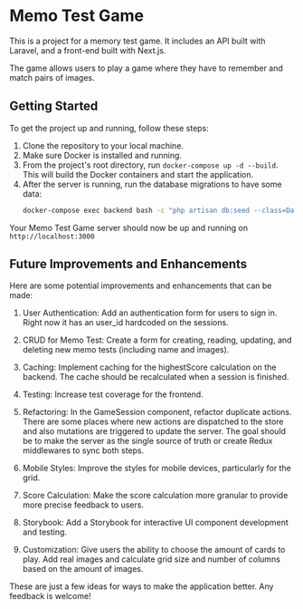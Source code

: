 # Memo Test Game

This is a project for a memory test game. It includes an API built with Laravel, and a front-end built with Next.js.

The game allows users to play a game where they have to remember and match pairs of images.

## Getting Started

To get the project up and running, follow these steps:

1. Clone the repository to your local machine.
2. Make sure Docker is installed and running.
3. From the project's root directory, run `docker-compose up -d --build`. This will build the Docker containers and start the application.
4. After the server is running, run the database migrations to have some data: 
    ```sh
    docker-compose exec backend bash -c "php artisan db:seed --class=DatabaseSeeder --force"
    ```

Your Memo Test Game server should now be up and running on `http://localhost:3000`

## Future Improvements and Enhancements

Here are some potential improvements and enhancements that can be made:

1. User Authentication: Add an authentication form for users to sign in. Right now it has an user_id hardcoded on the sessions.

2. CRUD for Memo Test: Create a form for creating, reading, updating, and deleting new memo tests (including name and images).

3. Caching: Implement caching for the highestScore calculation on the backend. The cache should be recalculated when a session is finished.

4. Testing: Increase test coverage for the frontend. 

5. Refactoring: In the GameSession component, refactor duplicate actions. There are some places where new actions are dispatched to the store and also mutations are triggered to update the server. The goal should be to make the server as the single source of truth or create Redux middlewares to sync both steps.

6. Mobile Styles: Improve the styles for mobile devices, particularly for the grid.

7. Score Calculation: Make the score calculation more granular to provide more precise feedback to users.

8. Storybook: Add a Storybook for interactive UI component development and testing.

9. Customization: Give users the ability to choose the amount of cards to play. Add real images and calculate grid size and number of columns based on the amount of images.

These are just a few ideas for ways to make the application better. Any feedback is welcome!
